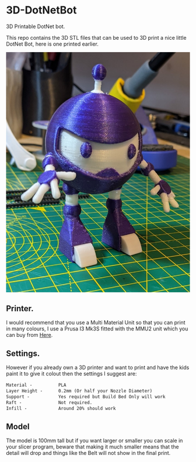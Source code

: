 # 3D-DotNetBot

3D Printable DotNet bot.

This repo contains the 3D STL files that can be used to 3D print a nice little DotNet Bot, here is one printed earlier.


![DotNet 3D Print](DotNetPrint.jpg)


## Printer.

I would recommend that you use a Multi Material Unit so that you can print in many colours, I use a Prusa I3 Mk3S fitted with the MMU2 unit which you can buy from [Here](https://shop.prusa3d.com/en/3d-printers/180-original-prusa-i3-mk3s-kit.html).

## Settings.

However if you already own a 3D printer and want to print and have the kids paint it to give it colout then the settings I suggest are:

    Material -          PLA
    Layer Height -      0.2mm (Or half your Nozzle Diameter)
    Support -           Yes required but Build Bed Only will work
    Raft -              Not required.
    Infill -            Around 20% should work

## Model

The model is 100mm tall but if you want larger or smaller you can scale in your slicer program, beware that making it much smaller means that the detail will drop and things like the Belt will not show in the final print.